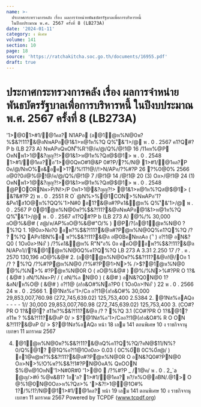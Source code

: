 ```yaml
---
name: >-
  ประกาศกระทรวงการคลัง เรื่อง ผลการจำหน่ายพันธบัตรรัฐบาลเพื่อการบริหารหนี้
  ในปีงบประมาณ พ.ศ. 2567 ครั้งที่ 8 (LB273A)
date: '2024-01-11'
category: ง พิเศษ
volume: 141
section: 10
page: 18
source: 'https://ratchakitcha.soc.go.th/documents/16955.pdf'
draft: true
---
```


# ประกาศกระทรวงการคลัง เรื่อง ผลการจำหน่ายพันธบัตรรัฐบาลเพื่อการบริหารหนี้ ในปีงบประมาณ พ.ศ. 2567 ครั้งที่ 8 (LB273A)

'1>@01>#1/@1คล? N1APอ (ล@1ํ@ห%N@0พ?%$&?!11?&@ลNพAPอ@1&1>ห@1ห%?Q Q%'ี&'1>/@ พ . 0 . 2567 ค1?Q#?P b (LB 273 A) NพAPอQหON'็%R'!@/ค/@/Q%/@!1@ 16 /11คห%@P OหNพ1>1@&?ญญ?!>@1&1>ห@1ห%?Qส@$@1> พ . 0 . 2548 1>#1/@1คล?อ'1>@0QหO#1@&P 0#?P/?%/N@ 1>#1/@1คล?P 0ค/@/NหO%อ&อค>1?/%!1?!@//!>N/APอ/?%#?P 26 ?%0@0% 2566 อ@0?0อํ@%@!@/ค/@/Q%/@!1@ 7 /@!1@ 14 /@!1@ 20 (3) Oล>/@!1@ 24 (1) OหNพ1>1@&?ญญ?!>@1&1>ห@1ห%?Qส@$@1> พ . 0 . 2548 @POORNพ>P/N!>/P 0พ1>1@&?ญญ?!> @1&1>ห@1ห%?Qส@$@1> ( &?&#?P 2) พ . 0 . 2551 R O ํ @N%>%@1CON>%NพAPอ'1?&Pค1ส1O@ห%?QQ%'1>N#0 อ1?&@ล#?Pค1&ํ@ห% Q%'ี&'1>/@ พ . 0 . 2567 P 0@1ํ@ห%N@0พ?%$&?!11?&@ลNพAPอ@1&1>ห@1ห%?Q Q%'ี&'1>/@ พ . 0 . 2567 ค1?Q#?P b (LB 273 A) ํ@%/% 30,000 ลO@%&@# ( ส@/ห/AP%ลO@%&@#"O/% ) @P/?(ล@1ํ@ห%N@0 ? %?Q 1. 1@0ล>Nอ?0 อพ?%$&?!11?&@ล#?Pํ@ห%N@0Q%ค1?Q%?Q /? ? %?Q APอ1BN%อ พ?%$&?!11?&@ล อ@0BคNหลAอ ( 'ี ) อ?!1@ อN&?Q0 ( 1Oอ0ล>!Nอ'ี ) /?%ค1&ํ@ห% R"N"อ% 0อ คคO@อพ?%$&?!11?&@ล N/APอ1//?&@1ํ@ห%N@0Q%ค1?Q%?Q LB 273 A 3.31 2.250 17 /? . ค . 2570 130,196 ลO@%&@# 2. (ล@1ํ@ห%N@0พ?%$&?!11?&@ล!@/Oอ 1 /? ? %?Q /?%#?Pํ@ห%N@0 /?%#?Pํ@1>N>% />$?@1ํ@ห%N@0 ํ@%/%N>% #?Pํ@ห%N@0R O ( ลO@%&@# ) ํ@%/%N>%#?PR O 1?& ( &@# ) สN/%Nพ>P/ / ( สN/%ล N@0 ) ( &@# ) อN&?Q0N@0 1?&ลN/ห%O@ ( &@# ) อ?!1@ (ล!อ&O#%Nล?P0 ( 1Oอ0ล>!Nอ'ี ) 22 พ . 0 . 2566 24 พ . 0 . 2566 1. @1Nส%อ'1>/Cล อ?!1@(ล!อ&O#% 30,000 29,853,007,760.98 (272,745,639.02) 125,753,400 2.5384 2. @1Nส%อAQอ - - - - 1// 30,000 29,853,007,760.98 (272,745,639.02) 125,753,400 3. (CO#?PR O 1?&@1? ส11พ?%$&?!11?&@ล /? ? %?Q 3.1 (CO#?PR O 1?&@1? ส11พ ? %$&?!11?&@ลP 0/ > $?@1Nส%อ'1>/Cลอ?!1@(ล!อ&O#% R O ON $%@ค@1พ@>0์ 3.2 R/N/?(COR O 1?&@1? ส11พ ? %$&?!11?&@ลP 0/ > $?@1Nส%อAQอ หน้า 18 เลม 141 ตอนพิเศษ 10 ง ราชกิจจานุเบกษา 11 มกราคม 2567

4. @1ํ@ห%N@0พ?%$&?!11?&@ลQ%ค1?Q%?Q/?คN@$11/N%?0/Q%@1? @1Q%อ?!1@1Oอ0ล> 0.03 ( 0C%0์B 0C%0์ส@/ ) อ1@ค@พ?%$&?!11?&@ล#?Pํ@ห%N@0R O อN&?Q0#?PN@0 Oล>N>%!O%พ?%$&?!1#?PN@0คA% QหOON $%@ค@1OหN'1>N#0R#0 '1>@0  /?%#?P _ /1@ค/ พ . 0 . 2_`a @ญ/>#0์ %@ค&B1? 1อ'ล? 1>#1/@1คล? ห?/ห%O@ลBN/.@1> O @%1@0N@0Oล>ห%?Qส>% '>&?!>1@@1O#% 1?/%!1?/N@@11>#1/@1คล? หน้า 19 เลม 141 ตอนพิเศษ 10 ง ราชกิจจานุเบกษา 11 มกราคม 2567 Powered by TCPDF (www.tcpdf.org)
